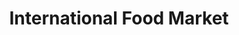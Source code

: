 ---
title: "International Food Market"
url: /san-antonio/international-food-market/
shop: Lebensmittel
---